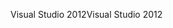<span data-ttu-id="62457-101">Visual Studio 2012</span><span class="sxs-lookup"><span data-stu-id="62457-101">Visual Studio 2012</span></span>